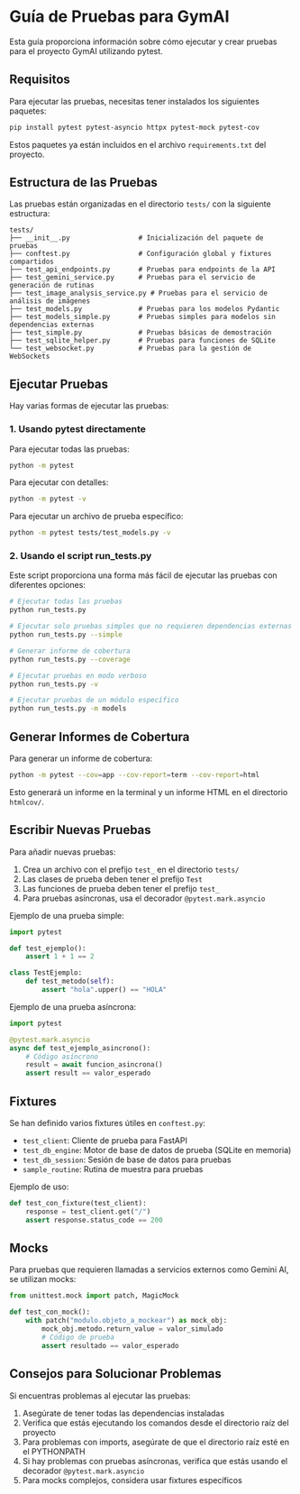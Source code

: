 # Guía de Pruebas para GymAI

Esta guía proporciona información sobre cómo ejecutar y crear pruebas para el proyecto GymAI utilizando pytest.

## Requisitos

Para ejecutar las pruebas, necesitas tener instalados los siguientes paquetes:

```bash
pip install pytest pytest-asyncio httpx pytest-mock pytest-cov
```

Estos paquetes ya están incluidos en el archivo `requirements.txt` del proyecto.

## Estructura de las Pruebas

Las pruebas están organizadas en el directorio `tests/` con la siguiente estructura:

```
tests/
├── __init__.py                 # Inicialización del paquete de pruebas
├── conftest.py                 # Configuración global y fixtures compartidos
├── test_api_endpoints.py       # Pruebas para endpoints de la API
├── test_gemini_service.py      # Pruebas para el servicio de generación de rutinas
├── test_image_analysis_service.py # Pruebas para el servicio de análisis de imágenes
├── test_models.py              # Pruebas para los modelos Pydantic
├── test_models_simple.py       # Pruebas simples para modelos sin dependencias externas
├── test_simple.py              # Pruebas básicas de demostración
├── test_sqlite_helper.py       # Pruebas para funciones de SQLite
└── test_websocket.py           # Pruebas para la gestión de WebSockets
```

## Ejecutar Pruebas

Hay varias formas de ejecutar las pruebas:

### 1. Usando pytest directamente

Para ejecutar todas las pruebas:

```bash
python -m pytest
```

Para ejecutar con detalles:

```bash
python -m pytest -v
```

Para ejecutar un archivo de prueba específico:

```bash
python -m pytest tests/test_models.py -v
```

### 2. Usando el script run_tests.py

Este script proporciona una forma más fácil de ejecutar las pruebas con diferentes opciones:

```bash
# Ejecutar todas las pruebas
python run_tests.py

# Ejecutar solo pruebas simples que no requieren dependencias externas
python run_tests.py --simple

# Generar informe de cobertura
python run_tests.py --coverage

# Ejecutar pruebas en modo verboso
python run_tests.py -v

# Ejecutar pruebas de un módulo específico
python run_tests.py -m models
```

## Generar Informes de Cobertura

Para generar un informe de cobertura:

```bash
python -m pytest --cov=app --cov-report=term --cov-report=html
```

Esto generará un informe en la terminal y un informe HTML en el directorio `htmlcov/`.

## Escribir Nuevas Pruebas

Para añadir nuevas pruebas:

1. Crea un archivo con el prefijo `test_` en el directorio `tests/`
2. Las clases de prueba deben tener el prefijo `Test`
3. Las funciones de prueba deben tener el prefijo `test_`
4. Para pruebas asíncronas, usa el decorador `@pytest.mark.asyncio`

Ejemplo de una prueba simple:

```python
import pytest

def test_ejemplo():
    assert 1 + 1 == 2

class TestEjemplo:
    def test_metodo(self):
        assert "hola".upper() == "HOLA"
```

Ejemplo de una prueba asíncrona:

```python
import pytest

@pytest.mark.asyncio
async def test_ejemplo_asincrono():
    # Código asíncrono
    result = await funcion_asincrona()
    assert result == valor_esperado
```

## Fixtures

Se han definido varios fixtures útiles en `conftest.py`:

- `test_client`: Cliente de prueba para FastAPI
- `test_db_engine`: Motor de base de datos de prueba (SQLite en memoria)
- `test_db_session`: Sesión de base de datos para pruebas
- `sample_routine`: Rutina de muestra para pruebas

Ejemplo de uso:

```python
def test_con_fixture(test_client):
    response = test_client.get("/")
    assert response.status_code == 200
```

## Mocks

Para pruebas que requieren llamadas a servicios externos como Gemini AI, se utilizan mocks:

```python
from unittest.mock import patch, MagicMock

def test_con_mock():
    with patch("modulo.objeto_a_mockear") as mock_obj:
        mock_obj.metodo.return_value = valor_simulado
        # Código de prueba
        assert resultado == valor_esperado
```

## Consejos para Solucionar Problemas

Si encuentras problemas al ejecutar las pruebas:

1. Asegúrate de tener todas las dependencias instaladas
2. Verifica que estás ejecutando los comandos desde el directorio raíz del proyecto
3. Para problemas con imports, asegúrate de que el directorio raíz esté en el PYTHONPATH
4. Si hay problemas con pruebas asíncronas, verifica que estás usando el decorador `@pytest.mark.asyncio`
5. Para mocks complejos, considera usar fixtures específicos 